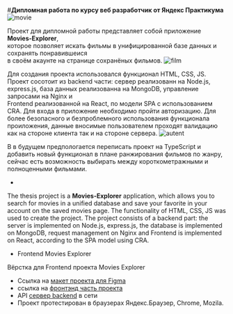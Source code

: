 #**Дипломная работа по курсу веб разработчик от Яндекс Практикума**
![movie](https://user-images.githubusercontent.com/98919779/216042112-311ca11a-9b8d-4b4b-bb9d-4a474d8e80d2.png)

Проект  для дипломной работы представляет собой приложение **Movies-Explorer**,  
которое позволяет искать фильмы в унифицированной базе данных и сохранять понравившеися  
в своём акаунте на странице сохранёных фильмов.
![film](https://user-images.githubusercontent.com/98919779/216042197-82313239-74b5-4d22-8d22-c0f42b637a5c.png)

Для создания проекта использовался функционал HTML, CSS, JS.  
Проект сосотоит из backend части: сервер  реализованн на Node.js, express.js, база данных реализованна на MongoDB, управление запросами на  Nginx и  
Frontend   реализованной на React, по модели SPA с использованием CRA.
Для входа в приложение необходимо пройти авторизацию. Для более безопасного и безпроблемного использования функционала проиложения,  данные вносимые пользователем
проходят валидацию как на стороне клиента так и на стороне сервера.
![autent](https://user-images.githubusercontent.com/98919779/216042291-deeabe40-e4fc-4860-8e2c-d401532b3fe9.png)

В  в будущем предпологается переписать проект на TypeScript и добавить новый функционал в плане ранжирования фильмов по жанру, сейчас есть возможность выбирать между короткометражными и полноценными фильмами.

*
The thesis project is a **Movies-Explorer** application,
which allows you to search for movies in a unified database and save your favorite
in your account on the saved movies page.
The functionality of HTML, CSS, JS was used to create the project.
The project consists of a backend part: the server is implemented on Node.js, express.js, the database is implemented on MongoDB, request management on Nginx and
Frontend is implemented on React, according to the SPA model using CRA.


* Frontend Movies Explorer

Вёрстка для Frontend проекта Movies Explorer

* Сcылка на  [макет проекта для Figma](https://disk.yandex.ru/d/tJQHLRlORMxHrA)
* ссылка на [фронтэнд часть проекта](https://movies.lex.nomoredomains.icu/movies)
* API [сервер backend](https://api.movies.lex.nomoredomains.icu/) в сети
* Проект протестирован в браузерах Яндекс.Браузер, Chrome, Mozila.
 
